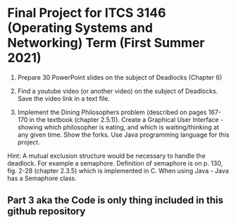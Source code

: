 # Final Project for ITCS 3146  (Operating Systems and Networking) Term (First Summer 2021) 

1. Prepare 30 PowerPoint slides on the subject of Deadlocks (Chapter 6)

2. Find a youtube video (or another video) on the subject of Deadlocks. Save the video link in a text file.

3. Implement the Dining Philosophers problem (described on pages 167-170 in the textbook (chapter 2.5.1)). Create a Graphical User Interface - showing which philosopher is eating, and which is waiting/thinking at any given time. Show the forks. Use Java programming language for this project. 

Hint: A mutual exclusion structure would be necessary to handle the deadlock. For example a semaphore. Definition of semaphore is on p. 130, fig. 2-28 (chapter 2.3.5) which is implemented in C. When using Java - Java has a Semaphore class.

## **Part 3 aka the Code is only thing included in this github repository**
